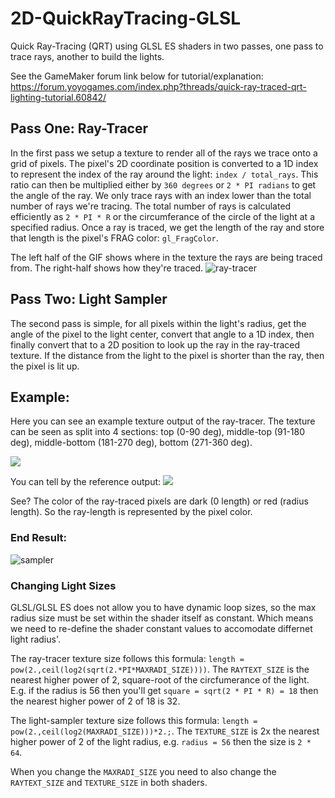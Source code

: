 # 2D-QuickRayTracing-GLSL
Quick Ray-Tracing (QRT) using GLSL ES shaders in two passes, one pass to trace rays, another to build the lights.

See the GameMaker forum link below for tutorial/explanation: https://forum.yoyogames.com/index.php?threads/quick-ray-traced-qrt-lighting-tutorial.60842/


## Pass One: Ray-Tracer
In the first pass we setup a texture to render all of the rays we trace onto a grid of pixels. The pixel's 2D coordinate position is converted to a 1D index to represent the index of the ray around the light: `index / total_rays`. This ratio can then be multiplied either by `360 degrees` or `2 * PI radians` to get the angle of the ray. We only trace rays with an index lower than the total number of rays we're tracing. The total number of rays is calculated efficiently as `2 * PI * R` or the circumferance of the circle of the light at a specified radius. Once a ray is traced, we get the length of the ray and store that length is the pixel's FRAG color: `gl_FragColor`.

The left half of the GIF shows where in the texture the rays are being traced from. The right-half shows how they're traced.
![ray-tracer](https://i.imgur.com/wax9ehy.gif)

## Pass Two: Light Sampler
The second pass is simple, for all pixels within the light's radius, get the angle of the pixel to the light center, convert that angle to a 1D index, then finally convert that to a 2D position to look up the ray in the ray-traced texture. If the distance from the light to the pixel is shorter than the ray, then the pixel is lit up.

## Example:
Here you can see an example texture output of the ray-tracer. The texture can be seen as split into 4 sections: top (0-90 deg), middle-top (91-180 deg), middle-bottom (181-270 deg), bottom (271-360 deg).

![](https://i.imgur.com/YmcUXdx.png)

You can tell by the reference output:
![](https://i.imgur.com/gYIS12D.png)

See? The color of the ray-traced pixels are dark (0 length) or red (radius length). So the ray-length is represented by the pixel color.

### End Result:
![sampler](https://i.imgur.com/dcEACfu.gif)

### Changing Light Sizes
GLSL/GLSL ES does not allow you to have dynamic loop sizes, so the max radius size must be set within the shader itself as constant. Which means we need to re-define the shader constant values to accomodate differnet light radius'.

The ray-tracer texture size follows this formula: `length = pow(2.,ceil(log2(sqrt(2.*PI*MAXRADI_SIZE))))`. The `RAYTEXT_SIZE` is the nearest higher power of 2, square-root of the circfumerance of the light. E.g. if the radius is 56 then you'll get `square = sqrt(2 * PI * R) = 18` then the nearest higher power of 2 of 18 is 32.

The light-sampler texture size follows this formula: `length = pow(2.,ceil(log2(MAXRADI_SIZE)))*2.;`. The `TEXTURE_SIZE` is 2x the nearest higher power of 2 of the light radius, e.g. `radius = 56` then the size is `2 * 64`.

When you change the `MAXRADI_SIZE` you need to also change the `RAYTEXT_SIZE` and `TEXTURE_SIZE` in both shaders.

